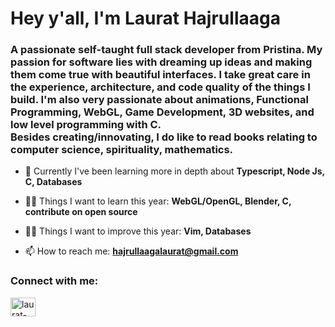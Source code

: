 <h1 align="left">Hey y'all, I'm Laurat Hajrullaaga</h1>
<h3 align="left">A passionate self-taught full stack developer from Pristina. My passion for software lies with dreaming up ideas and making them come true with beautiful interfaces. I take great care in the experience, architecture, and code quality of the things I build. I'm also very passionate about animations, Functional Programming, WebGL, Game Development, 3D websites, and low level programming with C. </br>
Besides creating/innovating, I do like to read books relating to computer science, spirituality, mathematics. </h3>

- 🌱 Currently I've been learning more in depth about **Typescript, Node Js, C, Databases**

- 👨‍💻 Things I want to learn this year: **WebGL/OpenGL, Blender, C, contribute on open source**

- 👨‍💻 Things I want to improve this year: **Vim, Databases**

- 📫 How to reach me: **hajrullaagalaurat@gmail.com**

<h3 align="left">Connect with me:</h3>
<p align="left">
<a href="https://linkedin.com/in/laurat-hajrullaaga-8b286222b/" target="blank"><img align="center" src="https://raw.githubusercontent.com/rahuldkjain/github-profile-readme-generator/master/src/images/icons/Social/linked-in-alt.svg" alt="laurat-hajrullaaga-8b286222b/" height="30" width="40" /></a>
</p>
